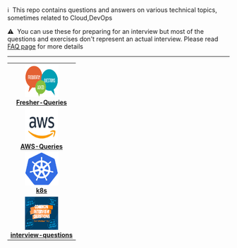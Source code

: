 :information_source: &nbsp;This repo contains questions and answers on various technical topics, sometimes related to Cloud,DevOps

:warning: &nbsp;You can use these for preparing for an interview but most of the questions and exercises don't represent an actual interview. Please read [FAQ page](faq.md) for more details

****

<!-- ALL-TOPICS-LIST:START -->
<!-- prettier-ignore-start -->
<!-- markdownlint-disable -->
<center>
<table>
  <tr>
    <td align="center"><a href="Fresher-Queries/README.md"><img src="images/fresher-questions.png" width="75x;" height="75px;" alt="Fresher-Queries"/><br /><b>Fresher-Queries</b></a></td>
  </tr>
  <tr>
    <td align="center"><a href="aws/README.md"><img src="images/aws.png" width="75x;" height="75px;" alt="AWS-Queries"/><br /><b>AWS-Queries</b></a></td>
  </tr>
   <tr>
    <td align="center"><a href="k8s/README.md"><img src="images/kubernetes.png" width="75x;" height="75px;" alt="k8s"/><br /><b>k8s</b></a></td>
  </tr>
  <tr>
    <td align="center"><a href="interview-questions/README.md"><img src="images/interview-questions.png" width="75x;" height="75px;" alt="interview-questions"/><br /><b>interview-questions</b></a></td>
  </tr>
</table>
</center>
<!-- markdownlint-enable -->
<!-- prettier-ignore-end -->
<!-- ALL-TOPICS-LIST:END -->

